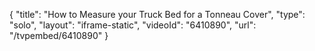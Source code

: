 {
    "title": "How to Measure your Truck Bed for a Tonneau Cover",
    "type": "solo",
    "layout": "iframe-static",
    "videoId": "6410890",
    "url": "\/tvpembed\/6410890"
}